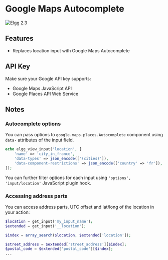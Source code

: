 # Google Maps Autocomplete

![Elgg 2.3](https://img.shields.io/badge/Elgg-2.3-orange.svg?style=flat-square)

## Features

 - Replaces location input with Google Maps Autocomplete
 
## API Key

Make sure your Google API key supports:

 - Google Maps JavaScript API 
 - Google Places API Web Service

## Notes

### Autocomplete options

You can pass options to `google.maps.places.Autocomplete` component using `data-` attributes of the input field.
 
```php
echo elgg_view_input('location', [
    'name' => 'city_in_france',
    'data-types' => json_encode(['(cities)']),
    'data-component-restrictions' => json_encode(['country' => 'fr']),
]);
```

You can further filter options for each input using ``'options', 'input/location'`` JavaScript plugin hook.

### Accessing address parts

You can access address parts, UTC offset and lat/long of the location in your action:

```php
$location = get_input('my_input_name');
$extended = get_input('__location');

$index = array_search($location, $extended['location']);

$street_address = $extended['street_address'][$index];
$postal_code = $extended['postal_code'][$index];
...

```